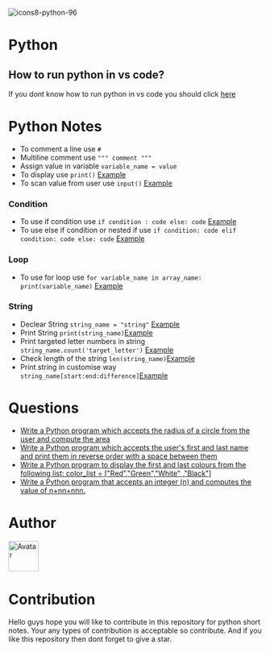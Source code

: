 ![icons8-python-96](https://user-images.githubusercontent.com/89797141/211556749-2983262f-f91e-43c0-9aba-0ec175e6c364.png)
# Python

## How to run python in vs code?
If you dont know how to run python in vs code you should click [here](https://code.visualstudio.com/docs/python/python-tutorial)


# Python Notes
- To comment a line use `#`
- Multiline comment use `""" comment """`
- Assign value in variable `variable_name = value`
- To display use `print()`  [Example](https://github.com/vagabon-09/Python/blob/master/Class/print.py)
- To scan value from user use `input()`  [Example](https://github.com/vagabon-09/Python/blob/master/Class/scan.py)


### Condition
- To use if condition use `if condition : code else: code`  [Example](https://github.com/vagabon-09/Python/blob/master/Class/IfCondition.py) 
- To use else if condition or nested if use `if condition: code elif condition: code else: code`  [Example](https://github.com/vagabon-09/Python/blob/master/Class/ElseIf.py)


### Loop
- To use for loop use `for variable_name in array_name: print(variable_name)`  [Example](https://github.com/vagabon-09/Python/blob/master/Class/ForLoop.py)


### String
- Declear String `string_name = "string"` [Example](https://github.com/vagabon-09/Python/blob/master/Lab/String/PrintString.py)
- Print String `print(string_name)`[Example](https://github.com/vagabon-09/Python/blob/master/Lab/String/PrintString.py)
- Print targeted letter numbers in string `string_name.count('target_letter')` [Example](https://github.com/vagabon-09/Python/blob/master/Lab/String/NumberOfLetter.py)
- Check length of the string `len(string_name)`[Example](https://github.com/vagabon-09/Python/blob/master/Lab/String/LengthString.py)
- Print string in customise way `string_name[start:end:difference]`[Example](https://github.com/vagabon-09/Python/blob/master/Lab/String/PrintString2.py)


# Questions
- [Write a Python program which accepts the radius of a circle from the user and compute the area](https://github.com/vagabon-09/Python/blob/master/Questions/CircleRadius.py)
- [Write a Python program which accepts the user's first and last name and print them in reverse order with a space between them](https://github.com/vagabon-09/Python/blob/master/Questions/ReverseString.py)
- [Write a Python program to display the first and last colours from the following list: color_list = ["Red","Green","White" ,"Black"]](https://github.com/vagabon-09/Python/blob/master/Questions/PrintFirstLast.py)
- [Write a Python program that accepts an integer (n) and computes the value of n+nn+nnn.](https://github.com/vagabon-09/Python/blob/master/Questions/MultiplyN.py)

# Author
<a href="https://github.com/vagabon-09" target="_blank" rel="noopener noreferrer"><img style="width:60px;height:60px;" src="https://user-images.githubusercontent.com/89797141/211546895-65e17390-5f8e-41e4-88be-1581133bad13.png" alt="Avatar"></a>

# Contribution
Hello guys hope you will like to contribute in this repository for python short notes. Your any types of contribution is acceptable so contribute. And if you like this repository then dont forget to give a star.

